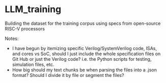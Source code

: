 # LLM_training

Building the dataset for the training corpus using specs from open-source RISC-V processors

Notes:
- I have begun by itemizing specific Verilog/SystemVerilog code, ISAs, and cores vs SoC, should I just include the whole specification files on Git Hub or just the Verilog code? i.e. the Python scripts for testing, simulation files, etc.
- How big should my text chunks be when parsing the files into a .json format? Should I divide it by file or segment the files?
